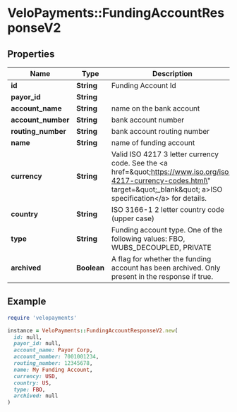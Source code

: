 # VeloPayments::FundingAccountResponseV2

## Properties

| Name | Type | Description | Notes |
| ---- | ---- | ----------- | ----- |
| **id** | **String** | Funding Account Id | [optional] |
| **payor_id** | **String** |  | [optional] |
| **account_name** | **String** | name on the bank account | [optional] |
| **account_number** | **String** | bank account number | [optional] |
| **routing_number** | **String** | bank account routing number | [optional] |
| **name** | **String** | name of funding account | [optional] |
| **currency** | **String** | Valid ISO 4217 3 letter currency code. See the &lt;a href&#x3D;\&quot;https://www.iso.org/iso-4217-currency-codes.html\&quot; target&#x3D;\&quot;_blank\&quot; a&gt;ISO specification&lt;/a&gt; for details. | [optional] |
| **country** | **String** | ISO 3166-1 2 letter country code (upper case) | [optional] |
| **type** | **String** | Funding account type. One of the following values: FBO, WUBS_DECOUPLED, PRIVATE | [optional] |
| **archived** | **Boolean** | A flag for whether the funding account has been archived.  Only present in the response if true. | [optional] |

## Example

```ruby
require 'velopayments'

instance = VeloPayments::FundingAccountResponseV2.new(
  id: null,
  payor_id: null,
  account_name: Payor Corp,
  account_number: 7001001234,
  routing_number: 12345678,
  name: My Funding Account,
  currency: USD,
  country: US,
  type: FBO,
  archived: null
)
```

